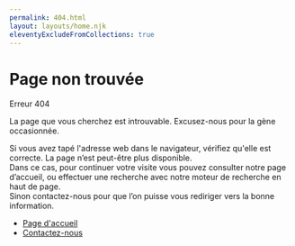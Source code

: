 ```yaml
---
permalink: 404.html
layout: layouts/home.njk
eleventyExcludeFromCollections: true
---
```

<div class="fr-container">
    <div class="fr-my-7w fr-mt-md-12w fr-mb-md-10w fr-grid-row fr-grid-row--gutters fr-grid-row--middle fr-grid-row--center">
        <div class="fr-py-0 fr-col-12 fr-col-md-6">
            <h1>Page non trouvée</h1>
            <p class="fr-text--sm fr-mb-3w">Erreur 404</p>
            <p class="fr-text--lead fr-mb-3w">La page que vous cherchez est introuvable. Excusez-nous pour la gène occasionnée.</p>
            <p class="fr-text--sm fr-mb-5w">
            Si vous avez tapé l'adresse web dans le navigateur, vérifiez qu'elle est correcte. La page n’est peut-être plus disponible.
            <br>Dans ce cas, pour continuer votre visite vous pouvez consulter notre page d’accueil, ou effectuer une recherche avec notre moteur de recherche en haut de page.                    <br>Sinon contactez-nous pour que l’on puisse vous rediriger vers la bonne information.
            </p>
            <ul class="fr-btns-group fr-btns-group--inline-md">
                <li>
                    <a class="fr-btn" href="{{ "/" | locale_url }}">
                    Page d'accueil
                    </a>    
                </li>
                <li>
                    <a class="fr-btn fr-btn--secondary" href="{{ "/contact/" | locale_url }}">
                    Contactez-nous
                    </a>
                </li>
            </ul>
        </div>
        <div class="fr-col-12 fr-col-md-3 fr-col-offset-md-1 fr-px-6w fr-px-md-0 fr-py-0">
            <svg xmlns="http://www.w3.org/2000/svg" class="fr-responsive-img fr-artwork" aria-hidden="true" width="160" height="200" viewBox="0 0 160 200">
                <use class="fr-artwork-motif" href="/artwork/background/ovoid.svg#artwork-motif"></use>
                <use class="fr-artwork-background" href="/artwork/background/ovoid.svg#artwork-background"></use>
                <g transform="translate(40, 60)">
                    <use class="fr-artwork-decorative" href="/artwork/pictograms/system/technical-error.svg#artwork-decorative"></use>
                    <use class="fr-artwork-minor" href="/artwork/pictograms/system/technical-error.svg#artwork-minor"></use>
                    <use class="fr-artwork-major" href="/artwork/pictograms/system/technical-error.svg#artwork-major"></use>
                </g>
            </svg>
        </div>
    </div>
</div>
